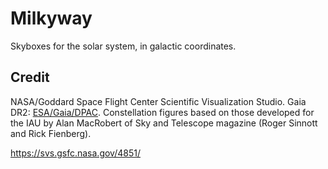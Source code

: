 # Milkyway

Skyboxes for the solar system, in galactic coordinates.

## Credit

NASA/Goddard Space Flight Center Scientific Visualization Studio.
Gaia DR2: [ESA/Gaia/DPAC](https://gea.esac.esa.int/archive/documentation/GDR2/Miscellaneous/sec_credit_and_citation_instructions/).
Constellation figures based on those developed for the IAU by Alan MacRobert of Sky and Telescope magazine (Roger Sinnott and Rick Fienberg).

https://svs.gsfc.nasa.gov/4851/
